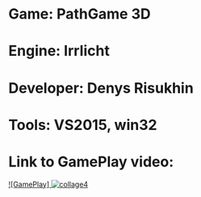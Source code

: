 # Game: PathGame 3D
# Engine: Irrlicht 
# Developer: Denys Risukhin
# Tools: VS2015, win32

# Link to GamePlay video:
[![GamePlay] ![collage4](https://user-images.githubusercontent.com/38033580/38808488-0ff6b7d8-4189-11e8-9ba7-80b6bdc7906d.jpg)](http://www.youtube.com/embed/01cZ_v6islo)
